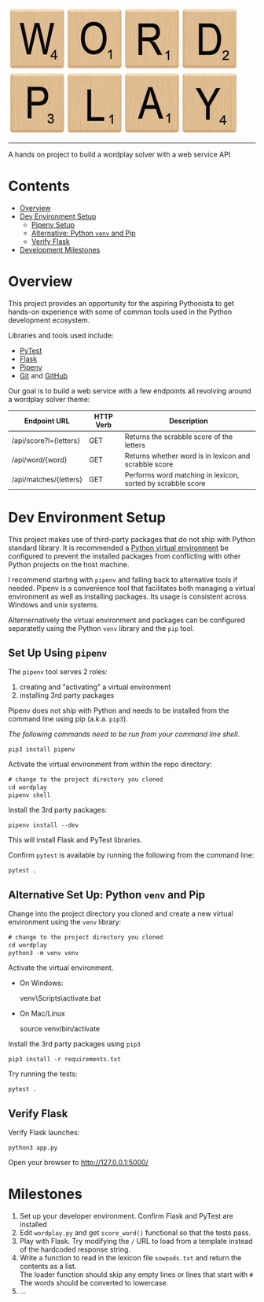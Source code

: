 ![W][W]![O][O]![R][R]![D][D]  
![P][P]![L][L]![A][A]![Y][Y]

---
A hands on project to build a wordplay solver with a web service API

# Contents
- [Overview](#overview)
- [Dev Environment Setup](#devsetup)
  - [Pipenv Setup](#pipenv)
  - [Alternative: Python `venv` and Pip](#venv_pip)
  - [Verify Flask](#verify_flask)
- [Development Milestones](#milestones)

<a name="overview"></a>

# Overview

This project provides an opportunity for the aspiring Pythonista to get hands-on experience with some of common tools used in the Python development ecosystem.  

Libraries and tools used include: 
- [PyTest](https://docs.pytest.org/en/latest/)
- [Flask](http://flask.pocoo.org/)
- [Pipenv](https://pipenv.readthedocs.io/en/latest/)
- [Git](https://git-scm.com/) and [GitHub](https://github.com/)

Our goal is to build a web service with a few endpoints all revolving around a wordplay solver theme:

| Endpoint URL | HTTP Verb | Description |
|--------------|-----------|-------------|
| /api/score?l={letters} | GET | Returns the scrabble score of the letters
| /api/word/{word} | GET | Returns whether word is in lexicon and scrabble score
| /api/matches/{letters} | GET | Performs word matching in lexicon, sorted by scrabble score


<a name="devsetup"></a>
# Dev Environment Setup

This project makes use of third-party packages that do not ship with Python standard library.  It is recommended a [Python virtual environment](about_python_virtualenv) be configured to prevent the installed packages from conflicting with other Python projects on the host machine.

I recommend starting with `pipenv` and falling back to alternative tools if needed. Pipenv is a convenience tool that facilitates both managing a virtual environment as well as installing packages.  Its usage is consistent across Windows and unix systems.

Alternernatively the virtual environment and packages can be configured separatetly using the Python `venv` library and the `pip` tool.

<a name="pipenv"></a>
## Set Up Using `pipenv`

The `pipenv` tool serves 2 roles: 
1) creating and "activating" a virtual environment
2) installing 3rd party packages

Pipenv does not ship with Python and needs to be installed from the command line using pip (a.k.a. `pip3`).

_*The following commands need to be run from your command line shell.*_

    pip3 install pipenv

Activate the virtual environment from within the repo directory:

    # change to the project directory you cloned
    cd wordplay
    pipenv shell

Install the 3rd party packages:

    pipenv install --dev

This will install Flask and PyTest libraries.

Confirm `pytest` is available by running the following from the command line:

    pytest .

<a name="venv_pip"></a>
## Alternative Set Up: Python `venv` and Pip

Change into the project directory you cloned and create a new virtual environment using the `venv` library:

    # change to the project directory you cloned
    cd wordplay
    python3 -m venv venv

Activate the virtual environment.

- On Windows:

    venv\Scripts\activate.bat

- On Mac/Linux

    source venv/bin/activate

Install the 3rd party packages using `pip3`

    pip3 install -r requirements.txt

Try running the tests:

    pytest .

<a name="verify_flask"></a>
## Verify Flask

Verify Flask launches:

    python3 app.py

Open your browser to http://127.0.0.1:5000/


<a name="milestones"></a>
# Milestones

1) Set up your developer environment.  Confirm Flask and PyTest are installed
2) Edit `wordplay.py` and get `score_word()` functional so that the tests pass.
3) Play with Flask.  Try modifying the `/` URL to load from a template instead of the hardcoded response string.
4) Write a function to read in the lexicon file `sowpods.txt` and return the contents as a list.  
  The loader function should skip any empty lines or lines that start with `#`
  The words should be converted to lowercase.  
5) ...

[W]: readme_assets/letter_tile_w.jpg
[O]: readme_assets/letter_tile_o.jpg
[R]: readme_assets/letter_tile_r.jpg
[D]: readme_assets/letter_tile_d.jpg  
[P]: readme_assets/letter_tile_p.jpg
[L]: readme_assets/letter_tile_l.jpg
[A]: readme_assets/letter_tile_a.jpg
[Y]: readme_assets/letter_tile_y.jpg

[about_python_virtualenv]: https://docs.python.org/3/tutorial/venv.html